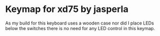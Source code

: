 # Keymap for xd75 by jasperla

As my build for this keyboard uses a wooden case nor did I place LEDs below the
switches there is no need for any LED control in this keymap.
